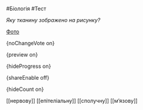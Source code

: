 #Біологія #Тест

*Яку тканину зображено на рисунку?*

[Фото](https://zno.osvita.ua//doc/images/znotest/20/2049/bio-2013_29_2049.jpg)

{noChangeVote on}

{preview on}

{hideProgress on}

{shareEnable off}

{hideCount on}

[[нервову]]
[[епітеліальну]]
[[сполучну]]
[[м’язову]]

